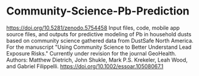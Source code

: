 # Community-Science-Pb-Prediction
https://doi.org/10.5281/zenodo.5754458
Input files, code, mobile app source files, and outputs for predictive modeling of Pb in household dusts based on community science gathered data from DustSafe North America.
For the manuscript "Using Community Science to Better Understand Lead Exposure Risks." Currently under revision for the journal GeoHealth.
Authors: Matthew Dietrich, John Shukle, Mark P.S. Krekeler, Leah Wood, and Gabriel Filippelli. https://doi.org/10.1002/essoar.10508067.1
